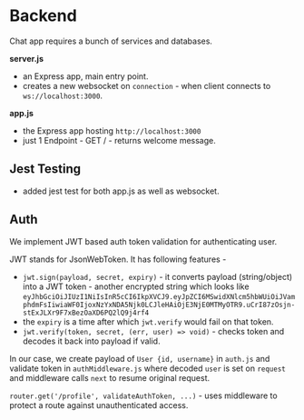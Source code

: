 # Backend

Chat app requires a bunch of services and databases. 

**server.js**
- an Express app, main entry point.
- creates a new websocket on `connection` - when client connects to `ws://localhost:3000`.


**app.js**
- the Express app hosting `http://localhost:3000`
- just 1 Endpoint - GET / - returns welcome message.

## Jest Testing
- added jest test for both app.js as well as websocket.

## Auth
We implement JWT based auth token validation for authenticating user.

JWT stands for JsonWebToken. It has following features -
- `jwt.sign(payload, secret, expiry)` - it converts payload (string/object) into a JWT token - another encrypted string which looks like `eyJhbGciOiJIUzI1NiIsInR5cCI6IkpXVCJ9.eyJpZCI6MSwidXNlcm5hbWUiOiJVamphdmFsIiwiaWF0IjoxNzYxNDA5Njk0LCJleHAiOjE3NjE0MTMyOTR9.uCrI87zOsjn-stExJLXr9F7xBezOaXD6PQ2lQ9j4rf4`
- the `expiry` is a time after which `jwt.verify` would fail on that token.
- `jwt.verify(token, secret, (err, user) => void)` - checks token and decodes it back into payload if valid.

In our case, we create payload of `User {id, username}` in `auth.js` and validate token in `authMiddleware.js` where decoded `user` is set on `request` and middleware calls `next` to resume original request.

`router.get('/profile', validateAuthToken, ...)` - uses middleware to protect a route against unauthenticated access.

